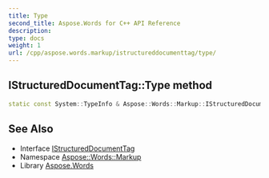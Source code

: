 ```yaml
---
title: Type
second_title: Aspose.Words for C++ API Reference
description: 
type: docs
weight: 1
url: /cpp/aspose.words.markup/istructureddocumenttag/type/
---
```

## IStructuredDocumentTag::Type method




```cpp
static const System::TypeInfo & Aspose::Words::Markup::IStructuredDocumentTag::Type()
```

## See Also

* Interface [IStructuredDocumentTag](../)
* Namespace [Aspose::Words::Markup](../../)
* Library [Aspose.Words](../../../)
